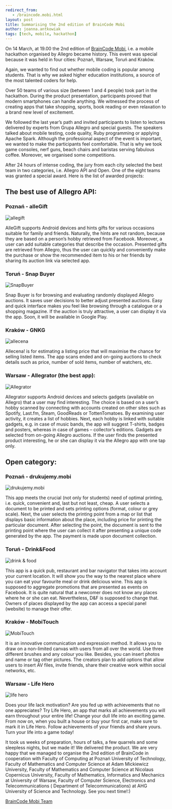 ```yaml
---
redirect_from:
   - /braincode.mobi.html
layout: post
title: Summarising the 2nd edition of BrainCode Mobi
author: joanna.antkowiak
tags: [tech, mobile, hackathon]
---
```


On 14 March, at 19.00 the 2nd edition of [BrainCode Mobi](http://braincode.mobi), i.e. a mobile hackathon organised by Allegro became history. This event was special because it was held in four cities: Poznań, Warsaw, Toruń and Kraków.

Again, we wanted to find out whether mobile coding is popular among students. That is why we asked higher education institutions, a source of the most talented coders for help.

Over 50 teams of various size (between 1 and 4 people) took part in the hackathon. During the product presentation, participants proved that modern smartphones can handle anything. We witnessed the process of creating apps that take shopping, sports, book reading or even relaxation to a brand new level of excitement.

We followed the last year’s path and invited participants to listen to lectures delivered by experts from Grupa Allegro and special guests. The speakers talked about mobile testing, code quality, Ruby programming or applying Apache Spark.
Although the professional aspect of the event is important, we wanted to make the participants feel comfortable. That is why we took game consoles, nerf guns, beach chairs and baristas serving fabulous coffee. Moreover, we organised some competitions.

After 24 hours of intense coding, the jury from each city selected the best team in two categories, i.e. Allegro API and Open. One of the eight teams was granted a special award.
Here is the list of awarded projects:


## The best use of Allegro API:


### Poznań - **alleGift**

![allegift](/img/articles/braincode/allegift.jpg)

AlleGift supports Android devices and hints gifts for various occasions suitable for family and friends. Naturally, the hints are not random, because they are based on a person’s hobby retrieved from Facebook. Moreover, a user can add suitable categories that describe the occasion. Presented gifts are retrieved from Allegro, thus the user can quickly and conveniently make the purchase or show the recommended item to his or her friends by sharing its auction link via selected app.


### Toruń - **Snap Buyer**

![SnapBuyer](/img/articles/braincode/snapbuyer.jpg)

Snap Buyer is for browsing and evaluating randomly displayed Allegro auctions. It saves user decisions to better adjust presented auctions. Easy and quick interface makes you feel like browsing through a catalogue or a shopping magazine. If the auction is truly attractive, a user can display it via the app.
Soon, it will be available in Google Play.

### Kraków - **GNKG**

![allecena](/img/articles/braincode/allecena.jpg)

Allecena! is for estimating a listing price that will maximise the chance for selling listed items. The app scans ended and on-going auctions to check details such as price, number of sold items, number of watchers, etc.

### Warsaw - **Allegrator** (the best app):

![Allegrator](/img/articles/braincode/allegrator.jpg)

Allegrator supports Android devices and selects gadgets (available on Allegro) that a user may find interesting. The choice is based on a user’s hobby scanned by connecting with accounts created on other sites such as Spotify, Last.fm, Steam, GoodReads or TottenTomatoes. By examining user activity, it creates a list of hobbies. Next, each hobby is linked with suitable gadgets, e.g. in case of music bands, the app will suggest T-shirts, badges and posters, whereas in case of games – collector’s editions. Gadgets are selected from on-going Allegro auctions. If the user finds the presented product interesting, he or she can display it via the Allegro app with one tap only.


## Open category:

### Poznań - **drukujemy.mobi**

![drukujemy.mobi](/img/articles/braincode/drukujemy.mobi.jpg)

This app meets the crucial (not only for students) need of optimal printing, i.e. quick, convenient and, last but not least, cheap. A user selects a document to be printed and sets printing options (format, colour or grey scale). Next, the user selects the printing point from a map or list that displays basic information about the place, including price for printing the particular document. After selecting the point, the document is sent to the printing point where the user can collect it after presenting a unique code generated by the app. The payment is made upon document collection.

### Toruń - **Drink&Food**

![drink & food](/img/articles/braincode/drinkfood.jpg)

This app is a quick pub, restaurant and bar navigator that takes into account your current location. It will show you the way to the nearest place where you can eat your favourite meal or drink delicious wine. This app is supposed to aggregate promotions that are presented as events on Facebook. It is quite natural that a newcomer does not know any places where he or she can eat. Nevertheless, D&F is supposed to change that. Owners of places displayed by the app can access a special panel (website) to manage their offer.

### Kraków - **MobiTouch**

![MobiTouch](/img/articles/braincode/mobitouch.jpg)

It is an innovative communication and expression method. It allows you to draw on a non-limited canvas with users from all over the world. Use three different brushes and any colour you like. Besides, you can insert photos and name or tag other pictures. The creators plan to add options that allow users to insert AV files, invite friends, share their creative work within social networks, etc.

### Warsaw - **Life Hero**

![life hero](/img/articles/braincode/lifehero.jpg)

Does your life lack motivation? Are you fed up with achievements that no one appreciates? Try Life Hero, an app that marks all achievements you will earn throughout your entire life! Change your dull life into an exciting game.
From now on, when you built a house or buy your first car, make sure to mark it in Life Hero. Follow achievements of your friends and share yours. Turn your life into a game today!

It took us weeks of preparation, hours of talks, a few quarrels and some sleepless nights, but we made it! We delivered the product. We are very happy that we managed to organise the 2nd edition of BrainCode in cooperation with Faculty of Computing at Poznań University of Technology, Faculty of Mathematics and Computer Science at Adam Mickiewicz University, Faculty of Mathematics and Computer Science at Nicolaus Copernicus University, Faculty of Mathematics, Informatics and Mechanics at University of Warsaw, Faculty of Computer Science, Electronics and Telecommunications ( Department of Telecommunications) at AHG University of Science and Technology.
See you next time!:)

[BrainCode Mobi Team](http://braincode.mobi)

